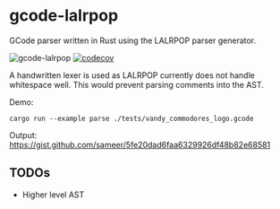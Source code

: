 # gcode-lalrpop

GCode parser written in Rust using the LALRPOP parser generator.

![gcode-lalrpop](https://github.com/sameer/gcode-lalrpop/workflows/gcode-lalrpop/badge.svg) [![codecov](https://codecov.io/gh/sameer/gcode-lalrpop/branch/main/graph/badge.svg?token=BXZQBMCAMI)](https://codecov.io/gh/sameer/gcode-lalrpop)

A handwritten lexer is used as LALRPOP currently does not handle whitespace well. This would prevent parsing comments into the AST.

Demo:

```
cargo run --example parse ./tests/vandy_commodores_logo.gcode
```

Output: https://gist.github.com/sameer/5fe20dad6faa6329926df48b82e68581

## TODOs

* Higher level AST
